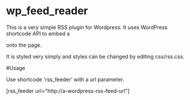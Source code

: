 # wp_feed_reader

This is a very simple RSS plugin for Wordpress. It uses WordPress shortcode API to embed a <div> onto the page.

It is styled very simply and styles can be changed by editing css/rss.css.

#Usage

Use shortcode 'rss_feeder' with a url parameter.

[rss_feeder url="http://a-wordpress-rss-feed-url"]
